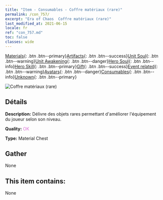 ```yaml
---
title: "Item - Consumables - Coffre matériaux (rare)"
permalink: /con_757/
excerpt: "Era of Chaos  Coffre matériaux (rare)"
last_modified_at: 2021-06-15
locale: fr
ref: "con_757.md"
toc: false
classes: wide
---
```

 [Materials](/ItemsFR/){: .btn .btn--primary}[Artifacts](/ItemsFR/Artifacts/){: .btn .btn--success}[Unit Soul](/ItemsFR/UnitSoul/){: .btn .btn--warning}[Unit Awakening](/ItemsFR/UnitAwakening/){: .btn .btn--danger}[Hero Soul](/ItemsFR/HeroSoul/){: .btn .btn--info}[Hero Skill](/ItemsFR/HeroSkill/){: .btn .btn--primary}[Gift](/ItemsFR/Gift/){: .btn .btn--success}[Event related](/ItemsFR/Events/){: .btn .btn--warning}[Avatars](/ItemsFR/Avatars/){: .btn .btn--danger}[Consumables](/ItemsFR/Consumables/){: .btn .btn--info}[Unknown](/ItemsFR/Unknown/){: .btn .btn--primary}

 ![Coffre matériaux (rare)](/images/t/i_304001.png)

## Détails
 **Description:** Délivre des objets rares permettant d'améliorer l'équipement du joueur selon son niveau.

 **Quality:** <span style="color: #DA70D6">OK</span>

 **Type:** Material Chest

## Gather

  None

## This item contains:

  None

